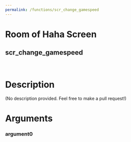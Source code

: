 ```yaml
---
permalink: /functions/scr_change_gamespeed
---
```

# Room of Haha Screen  
## scr_change_gamespeed  
&nbsp;  
# Description  
(No description provided. Feel free to make a pull request!) 
&nbsp;  
# Arguments
### argument0

&nbsp;  



